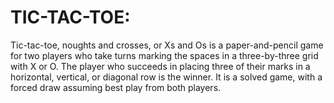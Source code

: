 # TIC-TAC-TOE:

Tic-tac-toe, noughts and crosses, or Xs and Os is a paper-and-pencil game for two players who take 
turns marking the spaces in a three-by-three grid with X or O. The player who succeeds in placing 
three of their marks in a horizontal, vertical, or diagonal row is the winner. It is a solved game, 
with a forced draw assuming best play from both players.

